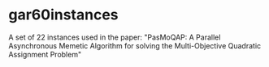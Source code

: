 # gar60instances
A set of 22 instances used in the paper: "PasMoQAP: A Parallel Asynchronous Memetic Algorithm for solving the Multi-Objective Quadratic Assignment Problem"
